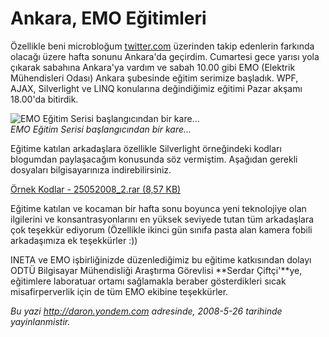 # Ankara, EMO Eğitimleri 

Özellikle beni microbloğum [twitter.com](http://twitter.com/daronyondem)
üzerinden takip edenlerin farkında olacağı üzere hafta sonunu Ankara'da
geçirdim. Cumartesi gece yarısı yola çıkarak sabahına Ankara'ya vardım
ve sabah 10.00 gibi EMO (Elektrik Mühendisleri Odası) Ankara şubesinde
eğitim serimize başladık. WPF, AJAX, Silverlight ve LINQ konularına
değindiğimiz eğitimi Pazar akşamı 18.00'da bitirdik.

![EMO Eğitim Serisi başlangıcından bir
kare...](../media/Ankara_EMO_Egitimleri/25052008_1.jpg)\
*EMO Eğitim Serisi başlangıcından bir kare...*

Eğitime katılan arkadaşlara özellikle Silverlight örneğindeki kodları
blogumdan paylaşacağım konusunda söz vermiştim. Aşağıdan gerekli
dosyaları bilgisayarınıza indirebilirsiniz.

[Örnek Kodlar - 25052008\_2.rar (8,57
KB)](../media/Ankara_EMO_Egitimleri/25052008_2.rar)

Eğitime katılan ve kocaman bir hafta sonu boyunca yeni teknolojiye olan
ilgilerini ve konsantrasyonlarını en yüksek seviyede tutan tüm
arkadaşlara çok teşekkür ediyorum (Özellikle ikinci gün sınıfa pasta
alan kamera fobili arkadaşımıza ek teşekkürler :))

INETA ve EMO işbirliğinizde düzenlediğimiz bu eğitime katkısından dolayı
ODTÜ Bilgisayar Mühendisliği Araştırma Görevlisi **Serdar Çiftçi'**ye,
eğitimlere laboratuar ortamı sağlamakla beraber gösterdikleri sıcak
misafirperverlik için de tüm EMO ekibine teşekkürler.


*Bu yazi http://daron.yondem.com adresinde, 2008-5-26 tarihinde yayinlanmistir.*